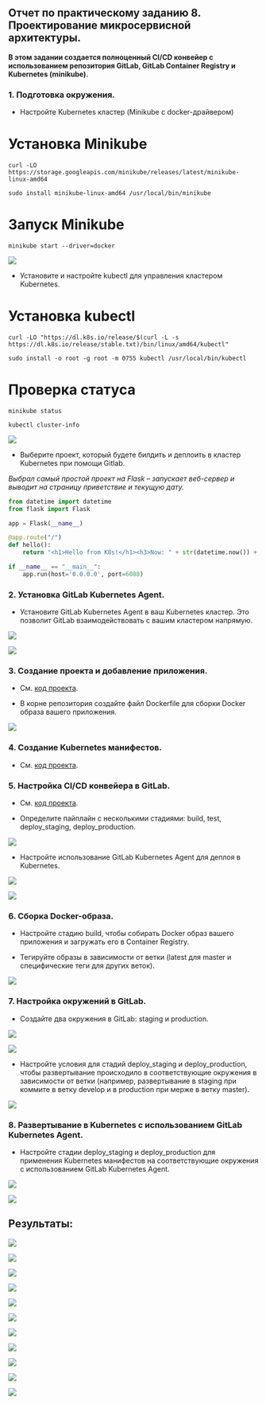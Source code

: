 ## Отчет по практическому заданию 8. Проектирование микросервисной архитектуры.

**В этом задании создается полноценный CI/CD конвейер с использованием репозитория GitLab, GitLab Container Registry и Kubernetes (minikube).**

### 1. Подготовка окружения.

-   Настройте Kubernetes кластер (Minikube c docker-драйвером)

# Установка Minikube

```
curl -LO https://storage.googleapis.com/minikube/releases/latest/minikube-linux-amd64

sudo install minikube-linux-amd64 /usr/local/bin/minikube
```

# Запуск Minikube

```
minikube start --driver=docker
```

![](images/image001.png)

-   Установите и настройте kubectl для управления кластером Kubernetes.

# Установка kubectl

```
curl -LO "https://dl.k8s.io/release/$(curl -L -s https://dl.k8s.io/release/stable.txt)/bin/linux/amd64/kubectl"

sudo install -o root -g root -m 0755 kubectl /usr/local/bin/kubectl
```

# Проверка статуса

```
minikube status

kubectl cluster-info
```

![](images/image002.png)

-   Выберите проект, который будете билдить и деплоить в кластер Kubernetes при помощи Gitlab.

_Выбрал самый простой проект на Flask – запускает веб-сервер и выводит на страницу приветствие и текущую дату._

```python
from datetime import datetime
from flask import Flask

app = Flask(__name__)

@app.route("/")
def hello():
	return "<h1>Hello from K8s!</h1><h3>Now: " + str(datetime.now()) + "</h3>"

if __name__ == "__main__":
	app.run(host='0.0.0.0', port=6088)
```

### 2. Установка GitLab Kubernetes Agent.

-   Установите GitLab Kubernetes Agent в ваш Kubernetes кластер. Это позволит GitLab взаимодействовать с вашим кластером напрямую.

![](images/image003.png)

![](images/image004.png)

### 3. Создание проекта и добавление приложения.

-   См. [код проекта](k8s-hw/).

-   В корне репозитория создайте файл Dockerfile для сборки Docker образа вашего приложения.

![](images/image005.png)

### 4. Создание Kubernetes манифестов.

-   См. [код проекта](k8s-hw/).

### 5. Настройка CI/CD конвейера в GitLab.

-   См. [код проекта](k8s-hw/).

-   Определите пайплайн с несколькими стадиями: build, test, deploy_staging, deploy_production.

![](images/image006.png)

-   Настройте использование GitLab Kubernetes Agent для деплоя в Kubernetes.

![](images/image007.png)

![](images/image008.png)

### 6. Сборка Docker-образа.

-   Настройте стадию build, чтобы собирать Docker образ вашего приложения и загружать его в Container Registry.

-   Тегируйте образы в зависимости от ветки (latest для master и специфические теги для других веток).

![](images/image009.png)

### 7. Настройка окружений в GitLab.

-   Создайте два окружения в GitLab: staging и production.

![](images/image010.png)

![](images/image011.png)

-   Настройте условия для стадий deploy_staging и deploy_production, чтобы развертывание происходило в соответствующие окружения в зависимости от ветки (например, развертывание в staging при коммите в ветку develop и в production при мерже в ветку master).

![](images/image012.png)

### 8. Развертывание в Kubernetes с использованием GitLab Kubernetes Agent.

-   Настройте стадии deploy_staging и deploy_production для применения Kubernetes манифестов на соответствующие окружения с использованием GitLab Kubernetes Agent.

![](images/image013.png)

![](images/image014.png)

## Результаты:

![](images/image015.png)

![](images/image016.png)

![](images/image017.png)

![](images/image018.png)

![](images/image019.png)

![](images/image020.png)

![](images/image021.png)

![](images/image022.png)

![](images/image023.png)

![](images/image010.png)

![](images/image011.png)
